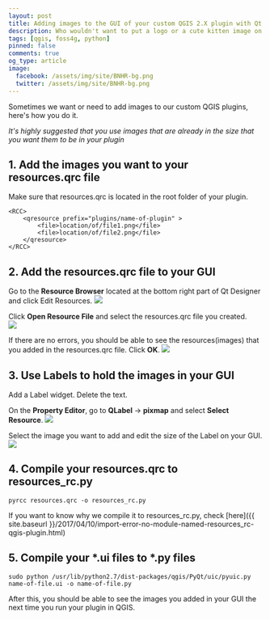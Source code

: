 ```yaml
---
layout: post
title: Adding images to the GUI of your custom QGIS 2.X plugin with Qt Designer
description: Who wouldn't want to put a logo or a cute kitten image on their QGIS plugin?
tags: [qgis, foss4g, python]
pinned: false
comments: true
og_type: article
image:
  facebook: /assets/img/site/BNHR-bg.png
  twitter: /assets/img/site/BNHR-bg.png
---
```


Sometimes we want or need to add images to our custom QGIS plugins, here's how you do it.

*It's highly suggested that you use images that are already in the size that you want them to be in your plugin*

## 1. Add the images you want to your resources.qrc file
Make sure that resources.qrc is located in the root folder of your plugin.
```
<RCC>
    <qresource prefix="plugins/name-of-plugin" >
        <file>location/of/file1.png</file>
        <file>location/of/file2.png</file>
    </qresource>
</RCC>
```

## 2. Add the resources.qrc file to your GUI
Go to the **Resource Browser** located at the bottom right part of Qt Designer and click Edit Resources.
<img class="img-fluid" src="{{ site.baseurl }}/assets/img/posts/2017-04-10-adding-images-to-the-gui-of-your-custom-qgis-plugin/img-000.png">

Click **Open Resource File** and select the resources.qrc file you created.<br>
<img class="img-fluid" src="{{ site.baseurl }}/assets/img/posts/2017-04-10-adding-images-to-the-gui-of-your-custom-qgis-plugin/img-002.png">

If there are no errors, you should be able to see the resources(images) that you added in the resources.qrc file. Click **OK**.
<img class="img-fluid" src="{{ site.baseurl }}/assets/img/posts/2017-04-10-adding-images-to-the-gui-of-your-custom-qgis-plugin/img-004.png">

## 3. Use Labels to hold the images in your GUI
Add a Label widget. Delete the text.

On the **Property Editor**, go to **QLabel** -> **pixmap** and select **Select Resource**.
<img class="img-fluid" src="{{ site.baseurl }}/assets/img/posts/2017-04-10-adding-images-to-the-gui-of-your-custom-qgis-plugin/img-004.png">

Select the image you want to add and edit the size of the Label on your GUI.
<img class="img-fluid" src="{{ site.baseurl }}/assets/img/posts/2017-04-10-adding-images-to-the-gui-of-your-custom-qgis-plugin/img-005.png">


## 4. Compile your resources.qrc to resources_rc.py
```shell
pyrcc resources.qrc -o resources_rc.py
```

If you want to know why we compile it to resources_rc.py, check [here]({{ site.baseurl }}/2017/04/10/import-error-no-module-named-resources_rc-qgis-plugin.html)

## 5. Compile your *.ui files to *.py files
```shell
sudo python /usr/lib/python2.7/dist-packages/qgis/PyQt/uic/pyuic.py name-of-file.ui -o name-of-file.py
```

After this, you should be able to see the images you added in your GUI the next time you run your plugin in QGIS.
